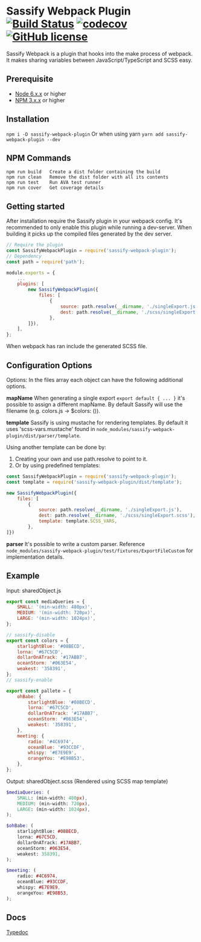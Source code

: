 # Sassify Webpack Plugin [![Build Status](https://img.shields.io/travis/jesse-mm/sassify-webpack-plugin.svg?style=flat-square)](https://travis-ci.org/jesse-mm/sassify-webpack-plugin) [![codecov](https://img.shields.io/codecov/c/github/jesse-mm/sassify-webpack-plugin/master.svg?style=flat-square)](https://codecov.io/gh/jesse-mm/sassify-webpack-plugin) [![GitHub license](https://img.shields.io/badge/license-MIT-blue.svg?style=flat-square)](https://raw.githubusercontent.com/jesse-mm/sassify-webpack-plugin/master/LICENSE)
Sassify Webpack is a plugin that hooks into the make process of webpack.
It makes sharing variables between JavaScript/TypeScript and SCSS easy.

## Prerequisite
- [Node 6.x.x](https://nodejs.org/en/download/) or higher
- [NPM 3.x.x](https://nodejs.org/en/download/) or higher

## Installation
```npm i -D sassify-webpack-plugin```
Or when using yarn
```yarn add sassify-webpack-plugin --dev```

## NPM Commands

```
npm run build	Create a dist folder containing the build
npm run clean	Remove the dist folder with all its contents
npm run test	Run AVA test runner
npm run cover	Get coverage details
```

## Getting started
After installation require the Sassify plugin in your webpack config. It's recommended to only enable this plugin while
running a dev-server. When building it picks up the compiled files generated by the dev server.

```javascript
// Require the plugin
const SassifyWebpackPlugin = require('sassify-webpack-plugin');
// Dependency
const path = require('path');

module.exports = {
	...
	plugins: [
		new SassifyWebpackPlugin({
			files: [
				{
					source: path.resolve(__dirname, './singleExport.js'),
					dest: path.resolve(__dirname, './scss/singleExport.scss'),
				},
		]}),
	],
};
```

When webpack has ran include the generated SCSS file.

## Configuration Options
Options:
In the files array each object can have the following additional options.

**mapName**
When generating a single export ```export default { ... }``` it's possible to assign a different mapName.
By default Sassify will use the filename (e.g. colors.js -> $colors: ()).

**template**
Sassify is using mustache for rendering templates. By default it uses 'scss-vars.mustache' found in
```node_modules/sassify-webpack-plugin/dist/parser/template```.

Using another template can be done by:
1) Creating your own and use path.resolve to point to it.
2) Or by using predefined templates:

```javascript
const SassifyWebpackPlugin = require('sassify-webpack-plugin');
const template = require('sassify-webpack-plugin/dist/template');

new SassifyWebpackPlugin({
	files: [
		{
			source: path.resolve(__dirname, './singleExport.js'),
			dest: path.resolve(__dirname, './scss/singleExport.scss'),
			template: template.SCSS_VARS,
		},
]})
```

**parser**
It's possible to write a custom parser. Reference
```node_modules/sassify-webpack-plugin/test/fixtures/ExportFileCustom``` for implementation details.

## Example
Input: sharedObject.js
```javascript
export const mediaQueries = {
	SMALL: '(min-width: 480px)',
	MEDIUM: '(min-width: 720px)',
	LARGE: '(min-width: 1024px)',
};

// sassify-disable
export const colors = {
	starlightBlue: '#08BECD',
	lorna: '#67C5CD',
	dollarOnATrack: '#17ABB7',
	oceanStorm: '#063E54',
	weakest: '358391',
};
// sassify-enable

export const pallete = {
	ohBabe: {
		starlightBlue: '#08BECD',
		lorna: '#67C5CD',
		dollarOnATrack: '#17ABB7',
		oceanStorm: '#063E54',
		weakest: '358391',
	},
	meeting: {
		radio: '#4C6974',
		oceanBlue: '#93CCDF',
		whispy: '#E7E9E9',
		orangeYou: '#E98B53',
	},
};

```

Output: sharedObject.scss (Rendered using SCSS map template)
```scss
$mediaQueries: (
	SMALL: (min-width: 480px),
	MEDIUM: (min-width: 720px),
	LARGE: (min-width: 1024px),
);

$ohBabe: (
	starlightBlue: #08BECD,
	lorna: #67C5CD,
	dollarOnATrack: #17ABB7,
	oceanStorm: #063E54,
	weakest: 358391,
);

$meeting: (
	radio: #4C6974,
	oceanBlue: #93CCDF,
	whispy: #E7E9E9,
	orangeYou: #E98B53,
);
```

## Docs
[Typedoc](http://rawgit.com/jesse-mm/sassify-webpack-plugin/master/docs/)